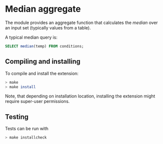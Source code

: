 # Median aggregate

The module provides an aggregate function that calculates the *median* over an
input set (typically values from a table).

A typical median query is:

```sql
SELECT median(temp) FROM conditions;
```

## Compiling and installing

To compile and install the extension:

```bash
> make
> make install
```

Note, that depending on installation location, installing the
extension might require super-user permissions.

## Testing

Tests can be run with

```bash
> make installcheck
```
